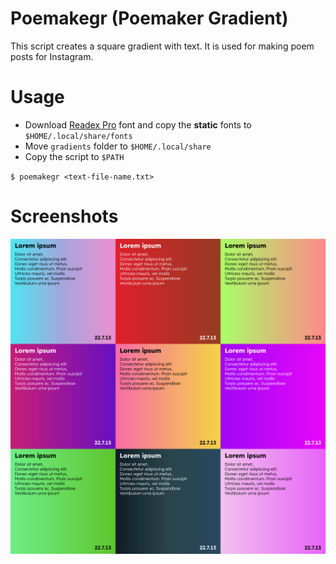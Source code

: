 # Poemakegr (Poemaker Gradient)
This script creates a square gradient with text. It is used for making poem posts for Instagram.

# Usage
- Download [Readex Pro](https://fonts.google.com/specimen/Readex+Pro) font and copy the __static__ fonts to `$HOME/.local/share/fonts`
- Move `gradients` folder to `$HOME/.local/share`
- Copy the script to `$PATH`

`$ poemakegr <text-file-name.txt>`

# Screenshots
<img src="screenshot.png" alt="Poemakegr">
